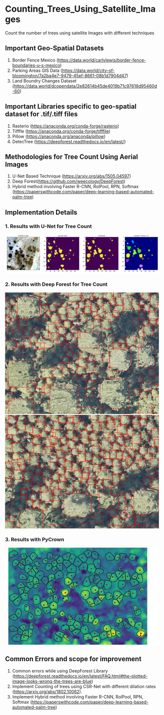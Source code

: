 # Counting_Trees_Using_Satellite_Images
Count the number of trees using satellite Images with different techniques

## Important Geo-Spatial Datasets  
1. Border Fence Mexico (https://data.world/carlvlewis/border-fence-boundaries-u-s-mexico)  
2. Parking Areas GIS Data (https://data.world/city-of-bloomington/7a2ba4e7-9479-45ef-8661-08b1d7904d47)  
3. Land Boundry Changes Dataset (https://data.world/dcopendata/2e82614b45de4019b71c97619d95460d-60)    


## Important Libraries specific to geo-spatial dataset for .tif/.tiff files
1. Rasterio (https://anaconda.org/conda-forge/rasterio)  
2. Tifffle (https://anaconda.org/conda-forge/tifffile)  
3. Pillow  (https://anaconda.org/anaconda/pillow)  
4. DetecTree  (https://deepforest.readthedocs.io/en/latest/)


## Methodologies for Tree Count Using Aerial Images   
1. U-Net Based Technique (https://arxiv.org/abs/1505.04597)  
2. Deep Forest(https://github.com/weecology/DeepForest)  
3. Hybrid method involving Faster R-CNN, RolPool, RPN, Softmax (https://paperswithcode.com/paper/deep-learning-based-automated-palm-tree)  

## Implementation Details  

### 1. Results with U-Net for Tree Count  
![ScreenShot](https://github.com/krutikabapat/Counting_Trees_Using_Satellite_Images/blob/main/Results/6.png)  
### 2. Results with Deep Forest for Tree Count   
![ScreenShot](https://github.com/krutikabapat/Counting_Trees_Using_Satellite_Images/blob/main/Results/Deep_forest.png)  
![ScreenShot](https://github.com/krutikabapat/Counting_Trees_Using_Satellite_Images/blob/main/Results/Deep_forest2.png)    

### 3. Results with PyCrown    
![Screenshot](https://github.com/krutikabapat/Counting_Trees_Using_Satellite_Images/blob/main/Results/PyCrown.png)    

## Common Errors and scope for improvement   

1. Common errors while using DeepForest Library (https://deepforest.readthedocs.io/en/latest/FAQ.html#the-plotted-image-looks-wrong-the-trees-are-blue)  
2. Implement Counting of trees using CSR-Net with different dilation rates (https://arxiv.org/abs/1802.10062).   
3. Implement Hybrid method involving Faster R-CNN, RolPool, RPN, Softmax (https://paperswithcode.com/paper/deep-learning-based-automated-palm-tree)     


